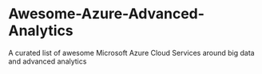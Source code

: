 # Awesome-Azure-Advanced-Analytics
A curated list of awesome Microsoft Azure Cloud Services around big data and advanced analytics
